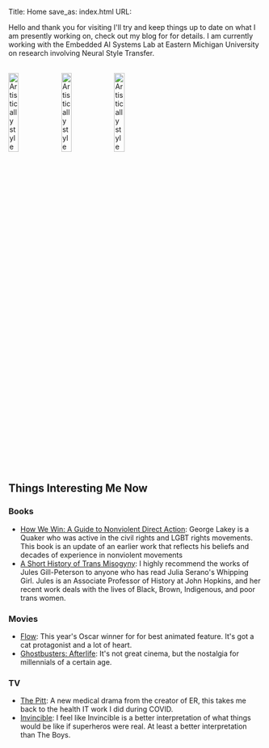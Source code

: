 Title: Home
save_as: index.html
URL:

Hello and thank you for visiting I'll try and keep things up to date on what I am presently working on, check out my blog for for details. I am currently working with the Embedded AI Systems Lab at Eastern Michigan University on research involving Neural Style Transfer.

<br>
<img style="width:20%;" src="{static}/images/Pagoda1.jpeg" alt="Artistically styled pagoda 1">
<img style="width:20%;" src="{static}/images/Pagoda2.jpeg" alt="Artistically styled pagoda 2">
<img style="width:20%;" src="{static}/images/Pagoda3.jpeg" alt="Artistically styled pagoda 3">
<br>

## Things Interesting Me Now ##

### Books ###
- [How We Win: A Guide to Nonviolent Direct Action](https://en.wikipedia.org/wiki/George_Lakey): George Lakey is a Quaker who was active in the civil rights and LGBT rights movements. This book is an update of an earlier work that reflects his beliefs and decades of experience in nonviolent movements
- [A Short History of Trans Misogyny](https://www.jgillpeterson.com): I highly recommend the works of Jules Gill-Peterson to anyone who has read Julia Serano's Whipping Girl. Jules is an Associate Professor of History at John Hopkins, and her recent work deals with the lives of Black, Brown, Indigenous, and poor trans women. 

### Movies ###
- [Flow](https://en.wikipedia.org/wiki/Flow_(2024_film)): This year's Oscar winner for for best animated feature. It's got a cat protagonist and a lot of heart.
- [Ghostbusters: Afterlife](https://en.wikipedia.org/wiki/Ghostbusters:_Afterlife): It's not great cinema, but the nostalgia for millennials of a certain age.

### TV ###
- [The Pitt](https://en.wikipedia.org/wiki/The_Pitt): A new medical drama from the creator of ER, this takes me back to the health IT work I did during COVID.
- [Invincible](https://en.wikipedia.org/wiki/Invincible_(TV_series)): I feel like Invincible is a better interpretation of what things would be like if superheros were real. At least a better interpretation than The Boys.